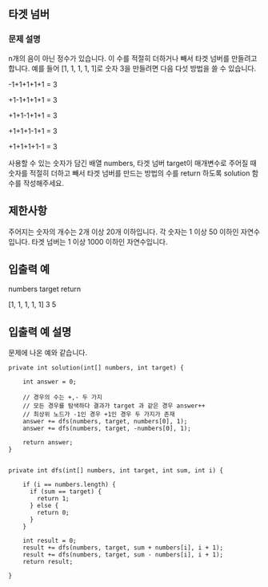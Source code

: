 ## 타겟 넘버

### 문제 설명

n개의 음이 아닌 정수가 있습니다. 이 수를 적절히 더하거나 빼서 타겟 넘버를 만들려고 합니다. 예를 들어 [1, 1, 1, 1, 1]로 숫자 3을 만들려면 다음 다섯 방법을 쓸 수 있습니다.

-1+1+1+1+1 = 3

+1-1+1+1+1 = 3

+1+1-1+1+1 = 3

+1+1+1-1+1 = 3

+1+1+1+1-1 = 3

사용할 수 있는 숫자가 담긴 배열 numbers, 타겟 넘버 target이 매개변수로 주어질 때 숫자를 적절히 더하고 빼서 타겟 넘버를 만드는 방법의 수를 return 하도록 solution 함수를 작성해주세요.

## 제한사항

주어지는 숫자의 개수는 2개 이상 20개 이하입니다.
각 숫자는 1 이상 50 이하인 자연수입니다.
타겟 넘버는 1 이상 1000 이하인 자연수입니다.

## 입출력 예

numbers	target	return

[1, 1, 1, 1, 1]	3	5

## 입출력 예 설명

문제에 나온 예와 같습니다.


```
private int solution(int[] numbers, int target) {

    int answer = 0;
    
    // 경우의 수는 +,- 두 가지
    // 모든 경우를 탐색하다 결과가 target 과 같은 경우 answer++
    // 최상위 노드가 -1인 경우 +1인 경우 두 가지가 존재
    answer += dfs(numbers, target, numbers[0], 1);
    answer += dfs(numbers, target, -numbers[0], 1);
    
    return answer;
}


private int dfs(int[] numbers, int target, int sum, int i) {

    if (i == numbers.length) {
      if (sum == target) {
        return 1;
      } else {
        return 0;
      }
    }
    
    int result = 0;
    result += dfs(numbers, target, sum + numbers[i], i + 1);
    result += dfs(numbers, target, sum - numbers[i], i + 1);
    return result;

}
```
